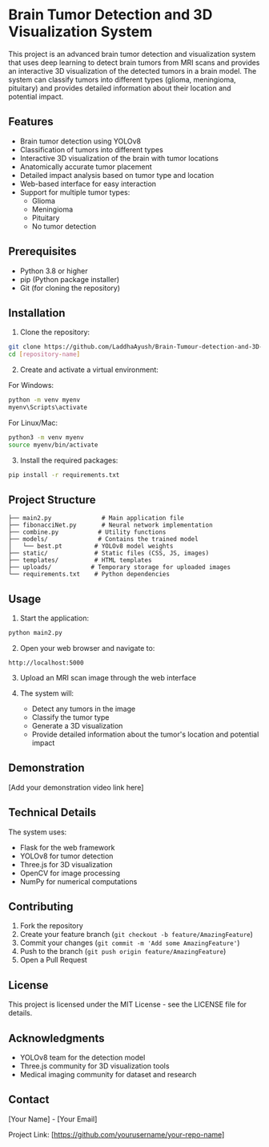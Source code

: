 # Brain Tumor Detection and 3D Visualization System

This project is an advanced brain tumor detection and visualization system that uses deep learning to detect brain tumors from MRI scans and provides an interactive 3D visualization of the detected tumors in a brain model. The system can classify tumors into different types (glioma, meningioma, pituitary) and provides detailed information about their location and potential impact.

## Features

- Brain tumor detection using YOLOv8
- Classification of tumors into different types
- Interactive 3D visualization of the brain with tumor locations
- Anatomically accurate tumor placement
- Detailed impact analysis based on tumor type and location
- Web-based interface for easy interaction
- Support for multiple tumor types:
  - Glioma
  - Meningioma
  - Pituitary
  - No tumor detection

## Prerequisites

- Python 3.8 or higher
- pip (Python package installer)
- Git (for cloning the repository)

## Installation

1. Clone the repository:
```bash
git clone https://github.com/LaddhaAyush/Brain-Tumour-detection-and-3D-image-Generation.git
cd [repository-name]
```

2. Create and activate a virtual environment:

For Windows:
```bash
python -m venv myenv
myenv\Scripts\activate
```

For Linux/Mac:
```bash
python3 -m venv myenv
source myenv/bin/activate
```

3. Install the required packages:
```bash
pip install -r requirements.txt
```

## Project Structure

```
├── main2.py              # Main application file
├── fibonacciNet.py       # Neural network implementation
├── combine.py           # Utility functions
├── models/              # Contains the trained model
│   └── best.pt         # YOLOv8 model weights
├── static/             # Static files (CSS, JS, images)
├── templates/          # HTML templates
├── uploads/           # Temporary storage for uploaded images
└── requirements.txt    # Python dependencies
```

## Usage

1. Start the application:
```bash
python main2.py
```

2. Open your web browser and navigate to:
```
http://localhost:5000
```

3. Upload an MRI scan image through the web interface

4. The system will:
   - Detect any tumors in the image
   - Classify the tumor type
   - Generate a 3D visualization
   - Provide detailed information about the tumor's location and potential impact

## Demonstration

[Add your demonstration video link here]

## Technical Details

The system uses:
- Flask for the web framework
- YOLOv8 for tumor detection
- Three.js for 3D visualization
- OpenCV for image processing
- NumPy for numerical computations

## Contributing

1. Fork the repository
2. Create your feature branch (`git checkout -b feature/AmazingFeature`)
3. Commit your changes (`git commit -m 'Add some AmazingFeature'`)
4. Push to the branch (`git push origin feature/AmazingFeature`)
5. Open a Pull Request

## License

This project is licensed under the MIT License - see the LICENSE file for details.

## Acknowledgments

- YOLOv8 team for the detection model
- Three.js community for 3D visualization tools
- Medical imaging community for dataset and research

## Contact

[Your Name] - [Your Email]

Project Link: [https://github.com/yourusername/your-repo-name] 
